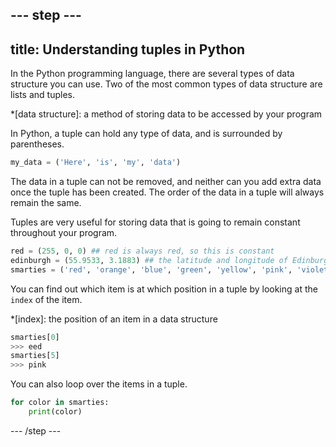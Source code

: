 --- step ---
---
title: Understanding tuples in Python
---

In the Python programming language, there are several types of data structure you can use. Two of the most common types of data structure are lists and tuples.

*[data structure]: a method of storing data to be accessed by your program

In Python, a tuple can hold any type of data, and is surrounded by parentheses.

```python
my_data = ('Here', 'is', 'my', 'data')
```

The data in a tuple can not be removed, and neither can you add extra data once the tuple has been created. The order of the data in a tuple will always remain the same.

Tuples are very useful for storing data that is going to remain constant throughout your program.

```python
red = (255, 0, 0) ## red is always red, so this is constant
edinburgh = (55.9533, 3.1883) ## the latitude and longitude of Edinburgh doesn't change
smarties = ('red', 'orange', 'blue', 'green', 'yellow', 'pink', 'violet', 'brown')
```

You can find out which item is at which position in a tuple by looking at the `index` of the item.

*[index]: the position of an item in a data structure

```python
smarties[0]
>>> eed
smarties[5]
>>> pink
```

You can also loop over the items in a tuple.

```python
for color in smarties:
    print(color)
```
--- /step ---
